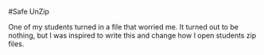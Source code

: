 #Safe UnZip

One of my students turned in a file that worried me. It turned out to be nothing, but I was inspired to write this and change how I open students zip files.
